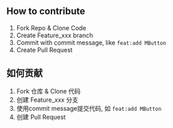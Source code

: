 ## How to contribute
1. Fork Repo & Clone Code
2. Create Feature_xxx branch
3. Commit with commit message, like `feat:add MButton`
4. Create Pull Request


## 如何贡献
1. Fork 仓库 & Clone 代码
2. 创建 Feature_xxx 分支
3. 使用commit message提交代码, 如 `feat:add MButton`
4. 创建 Pull Request
